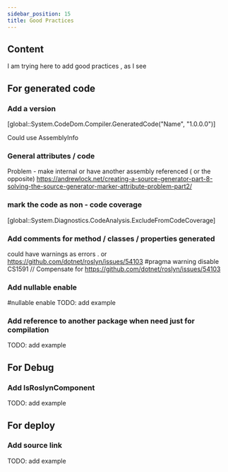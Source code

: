 ```yaml
---
sidebar_position: 15
title: Good Practices
---
```


## Content 

I am trying here to add good practices , as I see 

## For generated code
 ### Add a version

[global::System.CodeDom.Compiler.GeneratedCode("Name", "1.0.0.0")]

Could use AssemblyInfo 

### General attributes / code 

Problem - make internal or have another assembly referenced ( or the opposite)
https://andrewlock.net/creating-a-source-generator-part-8-solving-the-source-generator-marker-attribute-problem-part2/


### mark the code as non - code coverage

[global::System.Diagnostics.CodeAnalysis.ExcludeFromCodeCoverage]



 ### Add comments for method / classes  /  properties generated

 could have warnings as errors .
 or 
https://github.com/dotnet/roslyn/issues/54103
#pragma warning disable CS1591 // Compensate for https://github.com/dotnet/roslyn/issues/54103

 ### Add nullable enable
 
 #nullable enable
TODO: add example

 ### Add reference to another package when need just for compilation

 
TODO: add example

## For Debug

### Add IsRoslynComponent

TODO: add example


## For deploy

### Add source link

TODO: add example


